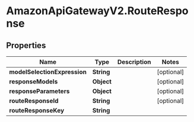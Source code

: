 # AmazonApiGatewayV2.RouteResponse

## Properties

Name | Type | Description | Notes
------------ | ------------- | ------------- | -------------
**modelSelectionExpression** | **String** |  | [optional] 
**responseModels** | **Object** |  | [optional] 
**responseParameters** | **Object** |  | [optional] 
**routeResponseId** | **String** |  | [optional] 
**routeResponseKey** | **String** |  | 


